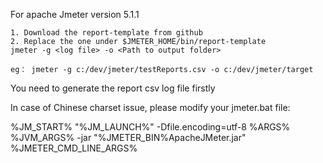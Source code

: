 For apache Jmeter version 5.1.1

	1. Download the report-template from github
	2. Replace the one under $JMETER_HOME/bin/report-template
	jmeter -g <log file> -o <Path to output folder>
	
	eg： jmeter -g c:/dev/jmeter/testReports.csv -o c:/dev/jmeter/target
	
You need to generate the report csv log file firstly

In case of Chinese charset issue, please modify your jmeter.bat file:

%JM_START% "%JM_LAUNCH%" -Dfile.encoding=utf-8 %ARGS% %JVM_ARGS% -jar "%JMETER_BIN%ApacheJMeter.jar" %JMETER_CMD_LINE_ARGS%

